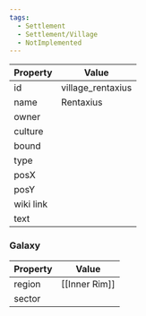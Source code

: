 ```yaml
---
tags:
  - Settlement
  - Settlement/Village
  - NotImplemented
---
```


| Property  | Value             |
| --------- | ----------------- |
| id        | village_rentaxius |
| name      | Rentaxius         |
| owner     |                   |
| culture   |                   |
| bound     |                   |
| type      |                   |
| posX      |                   |
| posY      |                   |
| wiki link |                   |
| text      |                   |

### Galaxy
| Property | Value         |
| -------- | ------------- |
| region   | [[Inner Rim]] |
| sector   |               |
